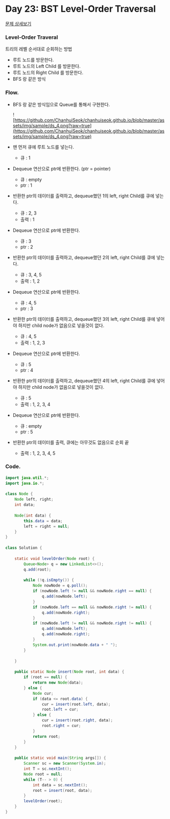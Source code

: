 # Day 23: BST Level-Order Traversal

[문제 상세보기](https://www.hackerrank.com/challenges/30-binary-trees/problem?isFullScreen=true)

### Level-Order Traveral

트리의 레벨 순서대로 순회하는 방법

- 루트 노드를 방문한다.
- 루트 노드의 Left Child 를 방문한다.
- 루트 노드의 Right Child 를 방문한다.
- BFS 랑 같은 방식

### Flow.

- BFS 랑 같은 방식임으로 Queue를 통해서 구현한다.
    
    ![https://github.com/ChanhuiSeok/chanhuiseok.github.io/blob/master/assets/img/sample/ds_4.png?raw=true](https://github.com/ChanhuiSeok/chanhuiseok.github.io/blob/master/assets/img/sample/ds_4.png?raw=true)
    
- 맨 먼저 큐에 루트 노드를 넣는다.
    - 큐 : 1
- Dequeue 연산으로 ptr에 반환한다. (ptr = pointer)
    - 큐 : empty
    - ptr : 1
- 반환한 ptr의 데이터를 출력하고, dequeue했던 1의 left, right Child를 큐에 넣는다.
    - 큐 : 2, 3
    - 출력 : 1
- Dequeue 연산으로 ptr에 반환한다.
    - 큐 : 3
    - ptr : 2
- 반환한 ptr의 데이터를 출력하고, dequeue했던 2의 left, right Child를 큐에 넣는다.
    - 큐 : 3, 4, 5
    - 출력 : 1, 2
- Dequeue 연산으로 ptr에 반환한다.
    - 큐 : 4, 5
    - ptr : 3
- 반환한 ptr의 데이터를 출력하고, dequeue했던 3의 left, right Child를 큐에 넣어야 하지만 child node가 없음으로 넣을것이 없다.
    - 큐 : 4, 5
    - 출력 : 1, 2, 3
- Dequeue 연산으로 ptr에 반환한다.
    - 큐 : 5
    - ptr : 4
- 반환한 ptr의 데이터를 출력하고, dequeue했던 4의 left, right Child를 큐에 넣어야 하지만 child node가 없음으로 넣을것이 없다.
    - 큐 : 5
    - 출력 : 1, 2, 3, 4
- Dequeue 연산으로 ptr에 반환한다.
    - 큐 : empty
    - ptr : 5
- 반환한 ptr의 데이터를 출력, 큐에는 아무것도 없음으로 순회 끝
    - 출력 : 1, 2, 3, 4, 5

### Code.

```java
import java.util.*;
import java.io.*;

class Node {
	Node left, right;
	int data;

	Node(int data) {
		this.data = data;
		left = right = null;
	}
}

class Solution {

	static void levelOrder(Node root) {
		Queue<Node> q = new LinkedList<>();
		q.add(root);

		while (!q.isEmpty()) {
			Node nowNode = q.poll();
			if (nowNode.left != null && nowNode.right == null) {
				q.add(nowNode.left);
			}
			if (nowNode.left == null && nowNode.right != null) {
				q.add(nowNode.right);
			}
			if (nowNode.left != null && nowNode.right != null) {
				q.add(nowNode.left);
				q.add(nowNode.right);
			}
			System.out.print(nowNode.data + " ");
		}

	}

	public static Node insert(Node root, int data) {
		if (root == null) {
			return new Node(data);
		} else {
			Node cur;
			if (data <= root.data) {
				cur = insert(root.left, data);
				root.left = cur;
			} else {
				cur = insert(root.right, data);
				root.right = cur;
			}
			return root;
		}
	}

	public static void main(String args[]) {
		Scanner sc = new Scanner(System.in);
		int T = sc.nextInt();
		Node root = null;
		while (T-- > 0) {
			int data = sc.nextInt();
			root = insert(root, data);
		}
		levelOrder(root);
	}
}
```
